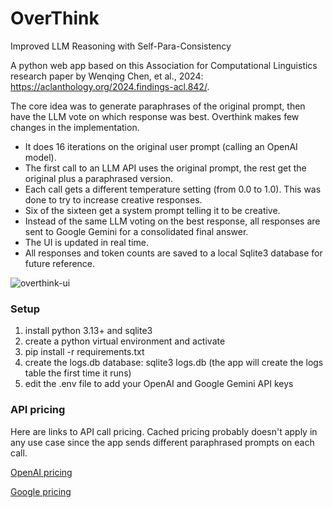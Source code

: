 # OverThink
Improved LLM Reasoning with Self-Para-Consistency

A python web app based on this Association for Computational Linguistics research paper by Wenqing Chen, et al., 2024: https://aclanthology.org/2024.findings-acl.842/. 

The core idea was to generate paraphrases of the original prompt, then have the LLM vote on which response was best. Overthink makes few changes in the implementation.

- It does 16 iterations on the original user prompt (calling an OpenAI model).
- The first call to an LLM API uses the original prompt, the rest get the original plus a paraphrased version.
- Each call gets a different temperature setting (from 0.0 to 1.0). This was done to try to increase creative responses.
- Six of the sixteen get a system prompt telling it to be creative.
- Instead of the same LLM voting on the best response, all responses are sent to Google Gemini for a consolidated final answer.
- The UI is updated in real time.
- All responses and token counts are saved to a local Sqlite3 database for future reference.

![overthink-ui](https://github.com/user-attachments/assets/c0587e2e-6886-4230-a6b6-21da73af0088)

### Setup

1. install python 3.13+ and sqlite3
2. create a python virtual environment and activate
3. pip install -r requirements.txt
4. create the logs.db database: sqlite3 logs.db (the app will create the logs table the first time it runs)
5. edit the .env file to add your OpenAI and Google Gemini API keys

### API pricing

Here are links to API call pricing. Cached pricing probably doesn't apply in any use case since the app sends different paraphrased prompts on each call.

[OpenAI pricing](https://platform.openai.com/docs/pricing)

[Google pricing](https://ai.google.dev/gemini-api/docs/pricing)
